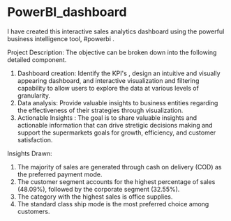# PowerBI_dashboard
I have created this interactive sales analytics dashboard using the powerful business intelligence tool, #powerbi .


Project Description:
The objective can be broken down into the following detailed component.
1. Dashboard creation: Identify the KPI's , design an intuitive and visually appearing dashboard, and interactive visualization and filtering capability to allow users to explore the data at various levels of granularity.
2. Data analysis: Provide valuable insights to business entities regarding the effectiveness of their strategies through visualization.
3. Actionable Insights : The goal is to share valuable insights and actionable information that can drive stretigic decisions making and support the supermarkets goals for growth, efficiency, and customer satisfaction.

Insights Drawn:
1. The majority of sales are generated through cash on delivery (COD) as the preferred payment mode.
2. The customer segment accounts for the highest percentage of sales (48.09%), followed by the corporate segment (32.55%).
3. The category with the highest sales is office supplies.
4. The standard class ship mode is the most preferred choice among customers.
